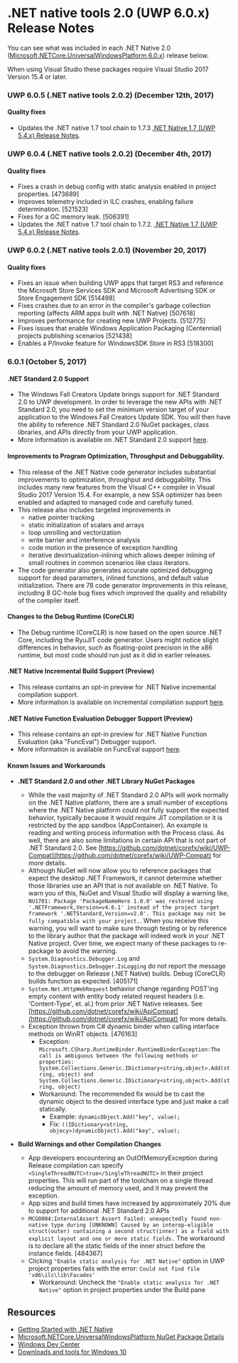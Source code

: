 ﻿# .NET native tools 2.0 (UWP 6.0.x) Release Notes

You can see what was included in each .NET Native 2.0 ([Microsoft.NETCore.UniversalWindowsPlatform 6.0.x](https://www.nuget.org/packages/Microsoft.NETCore.UniversalWindowsPlatform)) release below.

When using Visual Studio these packages require Visual Studio 2017 Version 15.4 or later.

### UWP 6.0.5 (.NET native tools 2.0.2) (December 12th, 2017)

#### Quality fixes
- Updates the .NET native 1.7 tool chain to 1.7.3 [.NET Native 1.7 (UWP 5.4.x) Release Notes](https://github.com/Microsoft/dotnet/blob/master/releases/UWP/net-native1.7/README.md).

### UWP 6.0.4 (.NET native tools 2.0.2) (December 4th, 2017)
#### Quality fixes				
- Fixes a crash in debug config with static analysis enabled in project properties. [473689]
- Improves telemetry included in ILC crashes, enabling failure determination. [521523]
- Fixes for a GC memory leak. [506391]
- Updates the .NET native 1.7 tool chain to 1.7.2. [.NET Native 1.7 (UWP 5.4.x) Release Notes](https://github.com/Microsoft/dotnet/blob/master/releases/UWP/net-native1.7/README.md).

### UWP 6.0.2 (.NET native tools 2.0.1) (November 20, 2017)

#### Quality fixes
- Fixes an issue when building UWP apps that target RS3 and reference the Microsoft Store Services SDK and Microsoft Advertising SDK or Store Engagement SDK [514498]
- Fixes crashes due to an error in the compiler's garbage collection reporting (affects ARM apps built with .NET Native) [507618]
- Improves performance for creating new UWP Projects. [512775]
- Fixes issues that enable Windows Application Packaging (Centennial) projects publishing scenarios [521438]
- Enables a P/Invoke feature for WindowsSDK Store in RS3 [518300]

### 6.0.1 (October 5, 2017)

#### .NET Standard 2.0 Support

- The Windows Fall Creators Update brings support for .NET Standard 2.0 to UWP development. In order to leverage the new APIs with .NET Standard 2.0, you need to set the minimum version target of your application to the Windows Fall Creators Update SDK. You will then have the ability to reference .NET Standard 2.0 NuGet packages, class libraries, and APIs directly from your UWP application.
- More information is available on .NET Standard 2.0 support [here](https://docs.microsoft.com/en-us/dotnet/standard/net-standard).

#### Improvements to Program Optimization, Throughput and Debuggability.

- This release of the .NET Native code generator includes substantial improvements to optimization, throughput and debuggability. This includes many new features from the Visual C++ compiler in Visual Studio 2017 Version 15.4.  For example, a new SSA optimizer has been enabled and adapted to managed code and carefully tuned.
- This release also includes targeted improvements in
    - native pointer tracking
    - static initialization of scalars and arrays
    - loop unrolling and vectorization
    - write barrier and interference analysis
    - code motion in the presence of exception handling
    - iterative devirtualization-inlining which allows deeper inlining of small routines in common scenarios like class iterators.
- The code generator also generates accurate optimized debugging support for dead parameters, inlined functions, and default value initialization.  There are 78 code generator improvements in this release, including 8 GC-hole bug fixes which improved the quality and reliability of the compiler itself.

#### Changes to the Debug Runtime (CoreCLR)

- The Debug runtime (CoreCLR) is now based on the open source .NET Core, including the RyuJIT code generator.  Users might notice slight differences in behavior, such as floating-point precision in the x86 runtime, but most code should run just as it did in earlier releases.


#### .NET Native Incremental Build Support (Preview)

- This release contains an opt-in preview for .NET Native incremental compilation support.
- More information is available on incremental compilation support [here](incremental-compilation.md).

#### .NET Native Function Evaluation Debugger Support (Preview)

- This release contains an opt-in preview for .NET Native Function Evaluation (aka "FuncEval") Debugger support.
- More information is available on FuncEval support [here](funceval.md).


#### Known Issues and Workarounds

- **.NET Standard 2.0 and other .NET Library NuGet Packages**
    - While the vast majority of .NET Standard 2.0 APIs will work normally on the .NET Native platform, there are a small number of exceptions where the .NET Native platform could not fully support the expected behavior, typically because it would require JIT compilation or it is restricted by the app sandbox (AppContainer). An example is reading and writing process information with the Process class. As well, there are also some limitations in certain API that is not part of .NET Standard 2.0. See [https://github.com/dotnet/corefx/wiki/UWP-Compat](https://github.com/dotnet/corefx/wiki/UWP-Compat) for more details.
    - Although NuGet will now allow you to reference packages that expect the desktop .NET Framework, it cannot determine whether those libraries use an API that is not available on .NET Native. To warn you of this, NuGet and Visual Studio will display a warning like, ```NU1701: Package 'PackageNameHere 1.0.0' was restored using '.NETFramework,Version=v4.6.1' instead of the project target framework '.NETStandard,Version=v2.0'. This package may not be fully compatible with your project.```. When you receive this warning, you will want to make sure through testing or by reference to the library author that the package will indeed work in your .NET Native project. Over time, we expect many of these packages to re-package to avoid the warning.
    - ```System.Diagnostics.Debugger.Log``` and ```System.Diagnostics.Debugger.IsLogging``` do not report the message to the debugger on Release (.NET Native) builds.  Debug (CoreCLR) builds function as expected.  [405171]
    - ```System.Net.HttpWebRequest``` behavior change regarding POST'ing empty content with entity body related request headers (i.e. 'Content-Type', et. al.) from prior .NET Native releases. See [https://github.com/dotnet/corefx/wiki/ApiCompat](https://github.com/dotnet/corefx/wiki/ApiCompat) for more details.
    - Exception thrown from C# dynamic binder when calling interface methods on WinRT objects. [476163]
        - Exception: ```Microsoft.CSharp.RuntimeBinder.RuntimeBinderException:The call is ambiguous between the following methods or properties: System.Collections.Generic.IDictionary<string,object>.Add(string, object) and System.Collections.Generic.IDictionary<string,object>.Add(string, object)```
        - Workaround: The recommended fix would be to cast the dynamic object to the desired interface type and just make a call statically.
            - Example: ```dynamicObject.Add("key", value);```
            - Fix: ```((IDictionary<string, objecy>)dynamicObject).Add("key", value);```

- **Build Warnings and other Compilation Changes**
    - App developers encountering an OutOfMemoryException during Release compilation can specify ```<SingleThreadNUTC>true</SingleThreadNUTC>``` in their project properties.  This will run part of the toolchain on a single thread reducing the amount of memory used, and it may prevent the exception.
    - App sizes and build times have increased by approximately 20% due to support for additional .NET Standard 2.0 APIs
    - ```MCG0004:InternalAssert Assert Failed: unexpectedly found non-native type during [UNKNOWN] Caused by an interop-eligible struct(outer) containing a second struct(inner) as a field with explicit layout and one or more static fields.``` The workaround is to declare all the static fields of the inner struct before the instance fields. [484367]
    - Clicking ```"Enable static analysis for .NET Native"``` option in UWP project properties fails with the error: ```Could not find file 'x86\ilc\lib\Facades'```
        - Workaround: Uncheck the ```"Enable static analysis for .NET Native"``` option in project properties under the Build pane

## Resources

- [Getting Started with .NET Native](https://docs.microsoft.com/en-us/dotnet/framework/net-native/getting-started-with-net-native)
- [Microsoft.NETCore.UniversalWindowsPlatform NuGet Package Details](https://www.nuget.org/packages/Microsoft.NETCore.UniversalWindowsPlatform)
- [Windows Dev Center](https://developer.microsoft.com/en-us/windows/apps/getstarted)
- [Downloads and tools for Windows 10](https://developer.microsoft.com/en-us/windows/downloads)
